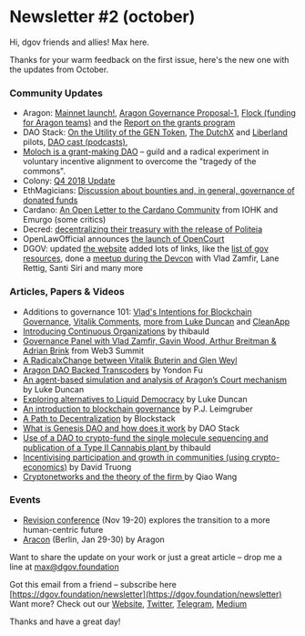 # Newsletter \#2 \(october\)

Hi, dgov friends and allies! Max here.

Thanks for your warm feedback on the first issue, here's the new one with the updates from October.

### Community Updates

* Aragon: [Mainnet launch!](https://blog.aragon.org/aragon-06-is-live-on-mainnet/), [Aragon Governance Proposal-1](https://forum.aragon.org/t/first-finance-proposals-under-agp-1-funding-for-the-association-nest-and-aragon-teams/248), [Flock \(funding for Aragon teams\)](https://blog.aragon.org/flock-funding-for-aragon-teams/) and the [Report on the grants program](https://blog.aragon.org/aragon-nest-update-evolution-of-the-grants-program/)
* DAO Stack: [On the Utility of the GEN Token](https://medium.com/daostack/on-the-utility-of-the-gen-token-eb4f341d770e), [The DutchX](https://blog.gnosis.pm/the-dutchx-pilot-d8f3e2007ae4) and [Liberland](https://cryptopotato.com/the-tax-free-cryptocurrency-producing-capital-of-the-world-vit-jedlicka-presents-liberland/) pilots, [DAO cast \(podcasts\)](https://twitter.com/DAO_cast), 
* [Moloch is a grant-making DAO](https://github.com/MolochVentures/moloch) – guild and a radical experiment in voluntary incentive alignment to overcome the "tragedy of the commons".
* Colony: [Q4 2018 Update](https://blog.colony.io/q4-2018-update-c3e907e5f081)
* EthMagicians: [Discussion about bounties and, in general, governance of donated funds](https://ethereum-magicians.org/t/discussion-about-bounties-and-in-general-governance-of-donated-funds/1485/4)
* Cardano: [An Open Letter to the Cardano Community](https://iohk.io/blog/an-open-letter-to-the-cardano-community-from-iohk-and-emurgo/) from IOHK and Emurgo \(some critics\)
* Decred: [decentralizing their treasury with the release of Politeia](https://blog.decred.org/2018/10/15/Politeia-in-Production/)
* OpenLawOfficial announces [the launch of OpenCourt](https://media.consensys.net/opencourt-legally-enforceable-blockchain-based-arbitration-3d7147dbb56f)
* DGOV: updated [the website](http://dgov.foundation/) added lots of links, like the [list of gov resources](https://wiki.dgov.foundation/), done a [meetup during the Devcon](https://twitter.com/lrettig/status/1057359623852908544) with Vlad Zamfir, Lane Rettig, Santi Siri and many more

### Articles, Papers & Videos

* Additions to governance 101: [Vlad's Intentions for Blockchain Governance](https://medium.com/@Vlad_Zamfir/my-intentions-for-blockchain-governance-801d19d378e5), [Vitalik Comments](https://medium.com/@VitalikButerin/i-replied-why-i-disagree-with-your-anti-immutability-position-not-the-same-as-disagreeing-with-93694b565e2b), [more from Luke Duncan](https://medium.com/@lkngtn/why-autonomy-matters-dec90480f3cf) and [CleanApp](https://medium.com/cryptolawreview/blockchain-governance-105-international-law-3c7ebd025a43)
* [Introducing Continuous Organizations](https://medium.com/@thibauld/introducing-continuous-organizations-22ad9d1f63b7) by thibauld
* [Governance Panel with Vlad Zamfir, Gavin Wood, Arthur Breitman & Adrian Brink](https://www.youtube.com/watch?v=eO3fG_1YrE4) from Web3 Summit
* [A RadicalxChange between Vitalik Buterin and Glen Weyl](https://medium.com/@glenweyl/a-radicalxchange-between-vitalik-buterin-and-glen-weyl-328d8ad088cf)
* [Aragon DAO Backed Transcoders](https://github.com/livepeer/research/issues/13#issue-360069606) by Yondon Fu
* [An agent-based simulation and analysis of Aragon’s Court mechanism](https://forum.aragon.org/t/an-agent-based-simulation-and-analysis-of-aragons-court-mechanism/232) by Luke Duncan
* [Exploring alternatives to Liquid Democracy](https://forum.aragon.org/t/exploring-alternatives-to-liquid-democracy/243) by Luke Duncan
* [An introduction to blockchain governance](https://blog.district0x.io/introduction-to-blockchain-governance-bc6eea42ada3) by P.J. Leimgruber
* [A Path to Decentralization](https://blockstack.org/blog/a-path-to-decentralization/) by Blockstack
* [What is Genesis DAO and how does it work](https://www.youtube.com/watch?v=ZdJVgSHZpbA&feature=youtu.be) by DAO Stack
* [Use of a DAO to crypto-fund the single molecule sequencing and publication of a Type II Cannabis plant ](https://osf.io/7d968/)by thibauld
* [Incentivising participation and growth in communities \(using crypto-economics\)](https://medium.com/@mrdavey/incentivising-participation-and-growth-in-communities-using-crypto-economics-5a369dd7f5fc) by David Truong
* [Cryptonetworks and the theory of the firm ](https://www.tokendaily.co/blog/cryptonetworks-and-the-theory-of-the-firm)by Qiao Wang

### Events

* [Revision conference](https://revision.io/) \(Nov 19-20\) explores the transition to a more human-centric future
* [Aracon](https://aracon.one/) \(Berlin, Jan 29-30\) by Aragon

Want to share the update on your work or just a great article – drop me a line at [max@dgov.foundation](mailto:max@dgov.foundation)  
  
Got this email from a friend – subscribe here [https://dgov.foundation/newsletter](https://dgov.foundation/newsletter)  
Want more? Check out our [Website](http://dgov.foundation/), [Twitter](https://twitter.com/dgovearth), [Telegram](https://t.me/dgovfoundation), [Medium](https://medium.com/dgov)  
  
Thanks and have a great day!

